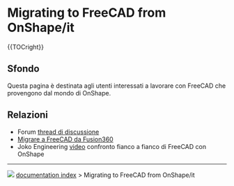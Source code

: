 # Migrating to FreeCAD from OnShape/it
{{TOCright}}

## Sfondo

Questa pagina è destinata agli utenti interessati a lavorare con FreeCAD che provengono dal mondo di OnShape.

## Relazioni

-   Forum [thread di discussione](https://forum.freecadweb.org/viewtopic.php?f=8&t=50973&p=437872#p437863)
-   [Migrare a FreeCAD da Fusion360](Migrating_to_FreeCAD_from_Fusion360/it.md)
-   Joko Engineering [video](https://youtu.be/oH8GOR8Jx88) confronto fianco a fianco di FreeCAD con OnShape



---
![](images/Button_right.svg) [documentation index](../README.md) > Migrating to FreeCAD from OnShape/it

